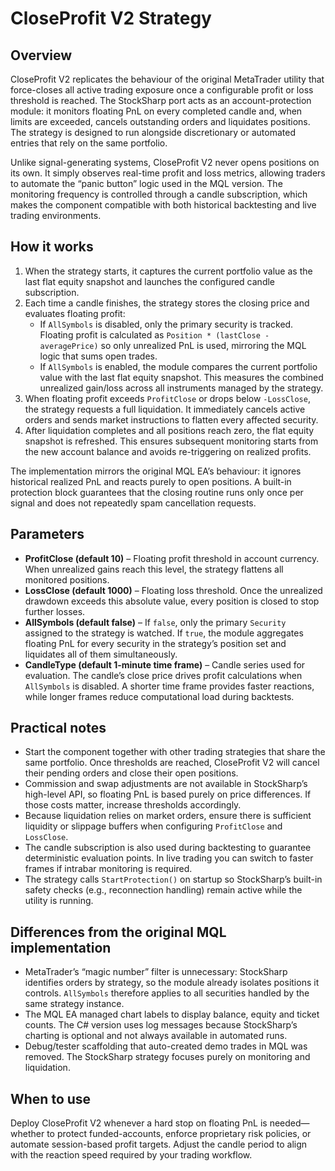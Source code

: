 # CloseProfit V2 Strategy

## Overview
CloseProfit V2 replicates the behaviour of the original MetaTrader utility that force-closes all active trading exposure once a configurable profit or loss threshold is reached. The StockSharp port acts as an account-protection module: it monitors floating PnL on every completed candle and, when limits are exceeded, cancels outstanding orders and liquidates positions. The strategy is designed to run alongside discretionary or automated entries that rely on the same portfolio.

Unlike signal-generating systems, CloseProfit V2 never opens positions on its own. It simply observes real-time profit and loss metrics, allowing traders to automate the “panic button” logic used in the MQL version. The monitoring frequency is controlled through a candle subscription, which makes the component compatible with both historical backtesting and live trading environments.

## How it works
1. When the strategy starts, it captures the current portfolio value as the last flat equity snapshot and launches the configured candle subscription.
2. Each time a candle finishes, the strategy stores the closing price and evaluates floating profit:
   - If `AllSymbols` is disabled, only the primary security is tracked. Floating profit is calculated as `Position * (lastClose - averagePrice)` so only unrealized PnL is used, mirroring the MQL logic that sums open trades.
   - If `AllSymbols` is enabled, the module compares the current portfolio value with the last flat equity snapshot. This measures the combined unrealized gain/loss across all instruments managed by the strategy.
3. When floating profit exceeds `ProfitClose` or drops below `-LossClose`, the strategy requests a full liquidation. It immediately cancels active orders and sends market instructions to flatten every affected security.
4. After liquidation completes and all positions reach zero, the flat equity snapshot is refreshed. This ensures subsequent monitoring starts from the new account balance and avoids re-triggering on realized profits.

The implementation mirrors the original MQL EA’s behaviour: it ignores historical realized PnL and reacts purely to open positions. A built-in protection block guarantees that the closing routine runs only once per signal and does not repeatedly spam cancellation requests.

## Parameters
- **ProfitClose (default 10)** – Floating profit threshold in account currency. When unrealized gains reach this level, the strategy flattens all monitored positions.
- **LossClose (default 1000)** – Floating loss threshold. Once the unrealized drawdown exceeds this absolute value, every position is closed to stop further losses.
- **AllSymbols (default false)** – If `false`, only the primary `Security` assigned to the strategy is watched. If `true`, the module aggregates floating PnL for every security in the strategy’s position set and liquidates all of them simultaneously.
- **CandleType (default 1-minute time frame)** – Candle series used for evaluation. The candle’s close price drives profit calculations when `AllSymbols` is disabled. A shorter time frame provides faster reactions, while longer frames reduce computational load during backtests.

## Practical notes
- Start the component together with other trading strategies that share the same portfolio. Once thresholds are reached, CloseProfit V2 will cancel their pending orders and close their open positions.
- Commission and swap adjustments are not available in StockSharp’s high-level API, so floating PnL is based purely on price differences. If those costs matter, increase thresholds accordingly.
- Because liquidation relies on market orders, ensure there is sufficient liquidity or slippage buffers when configuring `ProfitClose` and `LossClose`.
- The candle subscription is also used during backtesting to guarantee deterministic evaluation points. In live trading you can switch to faster frames if intrabar monitoring is required.
- The strategy calls `StartProtection()` on startup so StockSharp’s built-in safety checks (e.g., reconnection handling) remain active while the utility is running.

## Differences from the original MQL implementation
- MetaTrader’s “magic number” filter is unnecessary: StockSharp identifies orders by strategy, so the module already isolates positions it controls. `AllSymbols` therefore applies to all securities handled by the same strategy instance.
- The MQL EA managed chart labels to display balance, equity and ticket counts. The C# version uses log messages because StockSharp’s charting is optional and not always available in automated runs.
- Debug/tester scaffolding that auto-created demo trades in MQL was removed. The StockSharp strategy focuses purely on monitoring and liquidation.

## When to use
Deploy CloseProfit V2 whenever a hard stop on floating PnL is needed—whether to protect funded-accounts, enforce proprietary risk policies, or automate session-based profit targets. Adjust the candle period to align with the reaction speed required by your trading workflow.
